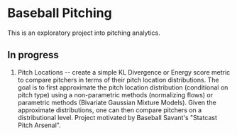 # Baseball Pitching
This is an exploratory project into pitching analytics.

## In progress

1. Pitch Locations -- create a simple KL Divergence or Energy score metric to compare pitchers in terms of their pitch location distributions. The goal is to first approximate the pitch location distribution (conditional on pitch type) using a non-parametric methods (normalizing flows) or parametric methods (Bivariate Gaussian Mixture Models). Given the approximate distributions, one can then compare pitchers on a distributional level. Project motivated by Baseball Savant's "Statcast Pitch Arsenal". 
